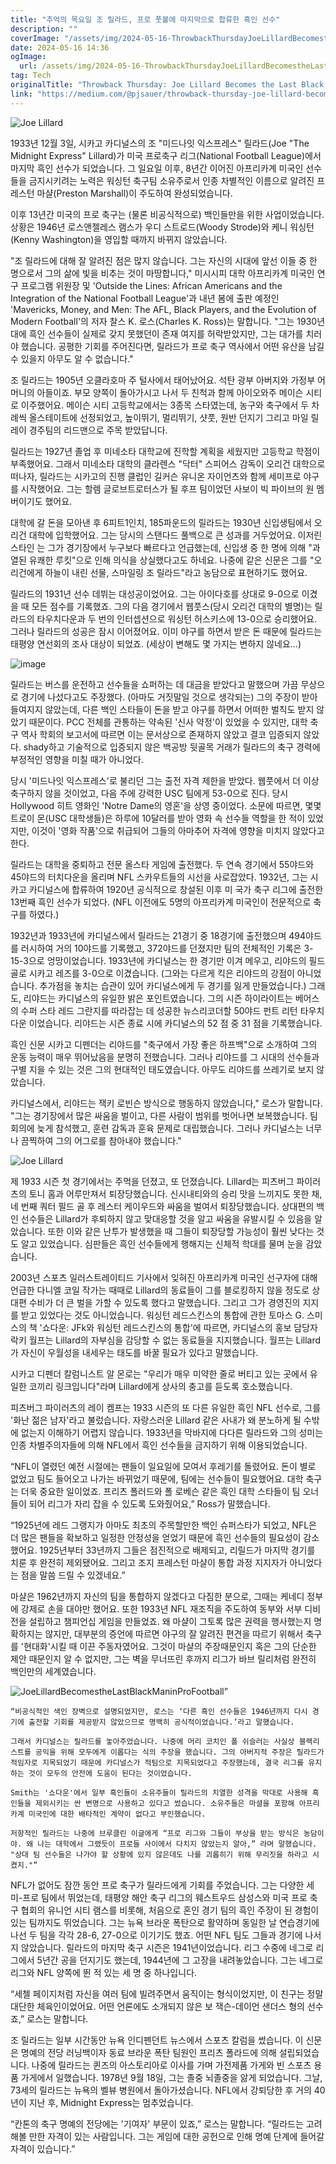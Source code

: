 ```yaml
---
title: "추억의 목요일 조 릴라드, 프로 풋볼에 마지막으로 합류한 흑인 선수"
description: ""
coverImage: "/assets/img/2024-05-16-ThrowbackThursdayJoeLillardBecomestheLastBlackManinProFootball_0.png"
date: 2024-05-16 14:36
ogImage: 
  url: /assets/img/2024-05-16-ThrowbackThursdayJoeLillardBecomestheLastBlackManinProFootball_0.png
tag: Tech
originalTitle: "Throwback Thursday: Joe Lillard Becomes the Last Black Man in Pro Football"
link: "https://medium.com/@pjsauer/throwback-thursday-joe-lillard-becomes-the-last-black-man-in-pro-football-25dd68cbeee9"
---
```



![Joe Lillard](/assets/img/2024-05-16-ThrowbackThursdayJoeLillardBecomestheLastBlackManinProFootball_0.png)

1933년 12월 3일, 시카고 카디널스의 조 "미드나잇 익스프레스" 릴라드(Joe "The Midnight Express" Lillard)가 미국 프로축구 리그(National Football League)에서 마지막 흑인 선수가 되었습니다. 그 일요일 이후, 8년간 이어진 아프리카계 미국인 선수들을 금지시키려는 노력은 워싱턴 축구팀 소유주로서 인종 차별적인 이름으로 알려진 프레스턴 마샬(Preston Marshall)이 주도하여 완성되었습니다.

이후 13년간 미국의 프로 축구는 (물론 비공식적으로) 백인들만을 위한 사업이었습니다. 상황은 1946년 로스앤젤레스 램스가 우디 스트로드(Woody Strode)와 케니 워싱턴(Kenny Washington)을 영입할 때까지 바뀌지 않았습니다.

"조 릴라드에 대해 잘 알려진 점은 많지 않습니다. 그는 자신의 시대에 앞선 이들 중 한 명으로서 그의 삶에 빛을 비추는 것이 마땅합니다," 미시시피 대학 아프리카계 미국인 연구 프로그램 위원장 및 'Outside the Lines: African Americans and the Integration of the National Football League'과 내년 봄에 출판 예정인 'Mavericks, Money, and Men: The AFL, Black Players, and the Evolution of Modern Football'의 저자 찰스 K. 로스(Charles K. Ross)는 말합니다. "그는 1930년대에 흑인 선수들이 실제로 갖지 못했던이 존재 여지를 허락받았지만, 그는 대가를 치러야 했습니다. 공평한 기회를 주어진다면, 릴라드가 프로 축구 역사에서 어떤 유산을 남길 수 있을지 아무도 알 수 없습니다."

<div class="content-ad"></div>

조 릴라드는 1905년 오클라호마 주 털사에서 태어났어요. 석탄 광부 아버지와 가정부 어머니의 아들이죠. 부모 양쪽이 돌아가시고 나서 두 친척과 함께 아이오와주 메이슨 시티로 이주했어요. 메이슨 시티 고등학교에서는 3종목 스타였는데, 농구와 축구에서 두 차례씩 올스테이트에 선정되었고, 높이뛰기, 멀리뛰기, 샷풋, 원반 던지기 그리고 마일 릴레이 경주팀의 리드맨으로 주목 받았답니다.

릴라드는 1927년 졸업 후 미네소타 대학교에 진학할 계획을 세웠지만 고등학교 학점이 부족했어요. 그래서 미네소타 대학의 클라렌스 "닥터" 스피어스 감독이 오리건 대학으로 떠나자, 릴라드는 시카고의 진행 클럽인 길커슨 유니온 자이언츠와 함께 세미프로 야구를 시작했어요. 그는 할렘 글로브트로터스가 될 후프 팀이었던 사보이 빅 파이브의 원 멤버이기도 했어요.

대학에 갈 돈을 모아낸 후 6피트1인치, 185파운드의 릴라드는 1930년 신입생팀에서 오리건 대학에 입학했어요. 그는 당시의 스탠다드 풀백으로 큰 성과를 거두었어요. 이저린 스타인 는 그가 경기장에서 누구보다 빠르다고 언급했는데, 신입생 중 한 명에 의해 "과열된 유쾌한 루킷"으로 인해 의식을 상실했다고도 하네요. 나중에 같은 신문은 그를 "오리건에게 하늘이 내린 선물, 스마일링 조 릴라드"라고 농담으로 표현하기도 했어요.

릴라드의 1931년 선수 데뷔는 대성공이었어요. 그는 아이다호를 상대로 9-0으로 이겼을 때 모든 점수를 기록했죠. 그의 다음 경기에서 웹풋스(당시 오리건 대학의 별명)는 릴라드의 타우치다운과 두 번의 인터셉션으로 워싱턴 허스키스에 13-0으로 승리했어요. 그러나 릴라드의 성공은 잠시 이어졌어요. 이미 야구를 하면서 받은 돈 때문에 릴라드는 태평양 연선회의 조사 대상이 되었죠. (세상이 변해도 몇 가지는 변하지 않네요...)

<div class="content-ad"></div>

![image](/assets/img/2024-05-16-ThrowbackThursdayJoeLillardBecomestheLastBlackManinProFootball_1.png)

릴라드는 버스를 운전하고 선수들을 쇼퍼하는 데 대금을 받았다고 말했으며 가끔 무상으로 경기에 나섰다고도 주장했다. (아마도 거짓말일 것으로 생각되는) 그의 주장이 받아들여지지 않았는데, 다른 백인 스타들이 돈을 받고 야구를 하면서 어떠한 벌칙도 받지 않았기 때문이다. PCC 전체를 관통하는 약속된 '신사 약정'이 있었을 수 있지만, 대학 축구 역사 학회의 보고서에 따르면 이는 문서상으로 존재하지 않았고 결코 입증되지 않았다. shady하고 기술적으로 입증되지 않은 백공방 뒷골목 거래가 릴라드의 축구 경력에 부정적인 영향을 미칠 때가 아니었다.

당시 '미드나잇 익스프레스'로 불리던 그는 출전 자격 제한을 받았다. 웹풋에서 더 이상 축구하지 않을 것이었고, 다음 주에 강력한 USC 팀에게 53-0으로 진다. 당시 Hollywood 히트 영화인 'Notre Dame의 영혼'을 상영 중이었다. 소문에 따르면, 몇몇 트로이 몬(USC 대학생들)은 하루에 10달러를 받아 영화 속 선수들 역할을 한 적이 있었지만, 이것이 '영화 작품'으로 취급되어 그들의 아마추어 자격에 영향을 미치지 않았다고 한다.

릴라드는 대학을 중퇴하고 전문 올스타 게임에 출전했다. 두 연속 경기에서 55야드와 45야드의 터치다운을 올리며 NFL 스카우트들의 시선을 사로잡았다. 1932년, 그는 시카고 카디널스에 합류하여 1920년 공식적으로 창설된 이후 미 국가 축구 리그에 출전한 13번째 흑인 선수가 되었다. (NFL 이전에도 5명의 아프리카계 미국인이 전문적으로 축구를 하였다.)

<div class="content-ad"></div>

1932년과 1933년에 카디널스에서 릴라드는 21경기 중 18경기에 출전했으며 494야드를 러시하여 거의 10야드를 기록했고, 372야드를 던졌지만 팀의 전체적인 기록은 3-15-3으로 엉망이었습니다. 1933년에 카디널스는 한 경기만 이겨 메우고, 리야드의 필드 골로 시카고 레즈를 3-0으로 이겼습니다. (그와는 다르게 킥은 리야드의 강점이 아니었습니다. 추가점을 놓치는 습관이 있어 카디널스에게 두 경기를 잃게 만들었습니다.) 그래도, 리야드는 카디널스의 유일한 밝은 포인트였습니다. 그의 시즌 하이라이트는 베어스의 수퍼 스타 레드 그란지를 따라잡는 데 성공한 뉴스리코더할 50야드 펀트 리턴 타우치다운 이었습니다. 리야드는 시즌 종료 시에 카디널스의 52 점 중 31 점을 기록했습니다.

흑인 신문 시카고 디펜더는 리야드를 "축구에서 가장 좋은 하프백"으로 소개하여 그의 운동 능력이 매우 뛰어났음을 분명히 전했습니다. 그러나 리야드를 그 시대의 선수들과 구별 지을 수 있는 것은 그의 현대적인 태도였습니다. 아무도 리야드를 쓰레기로 보지 않았습니다.

카디널스에서, 리야드는 잭키 로빈슨 방식으로 행동하지 않았습니다," 로스가 말합니다. "그는 경기장에서 많은 싸움을 벌이고, 다른 사람이 범위를 벗어나면 보복했습니다. 팀 회의에 늦게 참석했고, 훈련 감독과 훈육 문제로 대립했습니다. 그러나 카디널스는 너무나 끔찍하여 그의 어그로를 참아내야 했습니다."

![Joe Lillard](/assets/img/2024-05-16-ThrowbackThursdayJoeLillardBecomestheLastBlackManinProFootball_2.png)

<div class="content-ad"></div>

제 1933 시즌 첫 경기에서는 주먹을 던졌고, 또 던졌습니다. Lillard는 피츠버그 파이러츠의 토니 홈과 어루만져서 퇴장당했습니다. 신시내티와의 승리 맛을 느끼지도 못한 채, 네 번째 쿼터 필드 골 후 레스터 케이우드와 싸움을 벌여서 퇴장당했습니다. 상대편의 백인 선수들은 Lillard가 후퇴하지 않고 맞대응할 것을 알고 싸움을 유발시킬 수 있음을 알았습니다. 또한 이와 같은 난투가 발생했을 때 그들이 퇴장당할 가능성이 훨씬 낮다는 것도 알고 있었습니다. 심판들은 흑인 선수들에게 행해지는 신체적 학대를 물며 눈을 감았습니다.

2003년 스포츠 일러스트레이티드 기사에서 잊혀진 아프리카계 미국인 선구자에 대해 언급한 다니엘 코일 작가는 때때로 Lillard의 동료들이 그를 블로킹하지 않을 정도로 상대편 수비가 더 큰 벌을 가할 수 있도록 했다고 말했습니다. 그리고 그가 경영진의 지지를 받고 있었다는 것도 아니었습니다. 워싱턴 레드스킨스의 통합에 관한 토마스 G. 스미스의 책 '쇼다운: JFk와 워싱턴 레드스킨스의 통합'에 따르면, 카디널스의 홍보 담당자 락키 월프는 Lillard의 자부심을 감당할 수 없는 동료들을 지지했습니다. 월프는 Lillard가 자신이 우월성을 내세우는 태도를 바꿀 필요가 있다고 말했습니다.

시카고 디펜더 칼럼니스트 알 몬로는 "우리가 매우 미약한 줄로 버티고 있는 곳에서 유일한 코끼리 링크입니다"라며 Lillard에게 상사의 충고를 듣도록 호소했습니다.

피츠버그 파이러츠의 레이 켐프는 1933 시즌의 또 다른 유일한 흑인 NFL 선수로, 그를 '화난 젊은 남자'라고 불렀습니다. 자랑스러운 Lillard 같은 사내가 왜 분노하게 될 수밖에 없는지 이해하기 어렵지 않습니다. 1933년을 막바지에 다다른 릴라드와 그의 성미는 인종 차별주의자들에 의해 NFL에서 흑인 선수들을 금지하기 위해 이용되었습니다.

<div class="content-ad"></div>

“NFL이 열렸던 예전 시절에는 팬들이 일요일에 모여서 후레기를 돌렸어요. 돈이 별로 없었고 팀도 들어오고 나가는 바뀌었기 때문에, 팀에는 선수들이 필요했어요. 대학 축구는 더욱 중요한 일이었죠. 프리츠 폴러드와 폴 로베슨 같은 흑인 대학 스타들이 팀 오너들이 되어 리그가 자리 잡을 수 있도록 도와줬어요,” Ross가 말했습니다.

“1925년에 레드 그랭지가 아마도 최초의 주목할만한 백인 슈퍼스타가 되었고, NFL은 더 많은 팬들을 확보하고 일정한 안정성을 얻었기 때문에 흑인 선수들의 필요성이 감소했어요. 1925년부터 33년까지 그들은 점진적으로 배제되고, 리릴드가 마지막 경기를 치룬 후 완전히 제외됐어요. 그리고 조지 프레스턴 마샬이 통합 과정 지지자가 아니었다는 점을 말씀 드릴 수 있겠네요.”

마샬은 1962년까지 자신의 팀을 통합하지 않겠다고 다짐한 분으로, 그때는 케네디 정부에 강제로 손을 대야만 했어요. 또한 1933년 NFL 재조직을 주도하여 동부와 서부 디비전을 설립하고 챔피언십 게임을 만들었죠. 왜 마샬이 그토록 많은 권력을 행사했는지 명확하지는 않지만, 대부분의 증언에 따르면 야구의 잘 알려진 편견을 따르기 위해서 축구를 '현대화'시킬 때 이끈 주동자였어요. 그것이 마샬의 주장때문인지 혹은 그의 단순한 제안 때문인지 알 수 없지만, 그는 벽을 무너뜨린 후까지 리그가 바브 릴리처럼 완전히 백인만의 세계였습니다.

![JoeLillardBecomestheLastBlackManinProFootball](/assets/img/2024-05-16-ThrowbackThursdayJoeLillardBecomestheLastBlackManinProFootball_3.png)”

<div class="content-ad"></div>

```
“비공식적인 색인 장벽으로 설명되었지만, 로스는 ‘다른 흑인 선수들은 1946년까지 다시 경기에 출전할 기회를 제공받지 않았으므로 명백히 공식적이었습니다.’라고 말했습니다.

그래서 카디널스는 릴라드를 놓아주었습니다. 나중에 머리 코치인 폴 쉬슬러는 사실상 블랙리스트를 공익을 위해 모두에게 이롭다는 식의 주장을 했습니다. 그의 아버지적 주장은 릴라드가 적임자로 지목되었기 때문에 카디널스가 적팀으로 지목되었다고 주장했는데, 결국 리그를 유지하는 것이 모두의 안전에 도움이 된다는 것이었습니다.

Smith는 '쇼다운'에서 일부 흑인들이 소유주들이 릴라드의 치열한 성격을 막대로 사용해 흑인들을 제외시키는 싼 변명으로 사용하고 있다고 썼습니다. 소유주들은 마셜을 포함해 아프리카계 미국인에 대한 배타적인 계약이 없다고 부인했습니다.

저항적인 릴라드는 나중에 브루클린 이글에게 “프로 리그와 그들이 부상을 받는 방식은 농담이야. 왜 나는 대학에서 그랬듯이 프로들 사이에서 다치지 않았는지 알아,” 라며 말했습니다. "상대 팀 선수들은 나가야 할 상황에 있지 않은데도 나를 괴롭히기 위해 무리짓을 하라고 시켰지."”
```

<div class="content-ad"></div>

NFL가 없어도 잠깐 동안 프로 축구가 릴라드에게 기회를 주었습니다. 그는 다양한 세미-프로 팀에서 뛰었는데, 태평양 해안 축구 리그의 웨스트우드 삼성스와 미국 프로 축구 협회의 유니언 시티 램스를 비롯해, 처음으로 혼인 경기 팀의 흑인 주장이 된 경험이 있는 팀까지도 뛰었습니다. 그는 뉴욕 브라운 폭탄으로 활약하며 동일한 날 연습경기에 나선 두 팀을 각각 28-6, 27-0으로 이기기도 했죠. 어떤 NFL 팀도 그들과 경기에 나서지 않았습니다. 릴라드의 마지막 축구 시즌은 1941년이었습니다. 리그 수중에 네그로 리그에서 5년간 공을 던지기도 했는데, 1944년에 그 고장을 내려놓았습니다. 그는 네그로 리그와 NFL 양쪽에 뛴 적 있는 세 명 중 하나입니다.

“세첼 페이지처럼 자신을 여러 팀에 빌려주면서 움직이는 형식이었지만, 이 친구는 정말 대단한 체육인이었어요. 어떤 언론에도 소개되지 않은 보 잭슨-데이언 샌더스 형의 선수죠,” 로스는 말합니다.

조 릴라드는 일부 시간동안 뉴욕 인디펜던트 뉴스에서 스포츠 칼럼을 썼습니다. 이 신문은 명예의 전당 러닝백이자 동료 브라운 폭탄 팀원인 프리츠 폴라드에 의해 설립되었습니다. 나중에 릴라드는 퀸즈의 아스토리아로 이사를 가며 가전제품 가게와 빈 스포츠 용품 가게에서 일했습니다. 1978년 9월 18일, 그는 졸중 뇌졸중을 앓게 되었습니다. 그날, 73세의 릴라드는 뉴욕의 벨뷰 병원에서 돌아가셨습니다. NFL에서 강퇴당한 후 거의 40년이 지난 후, Midnight Express는 멈추었습니다.

“칸톤의 축구 명예의 전당에는 '기여자' 부문이 있죠,” 로스는 말합니다. “릴라드는 고려해볼 만한 자격이 있는 사람입니다. 그는 게임에 대한 공헌으로 인해 명예 단계에 들어갈 자격이 있습니다.”